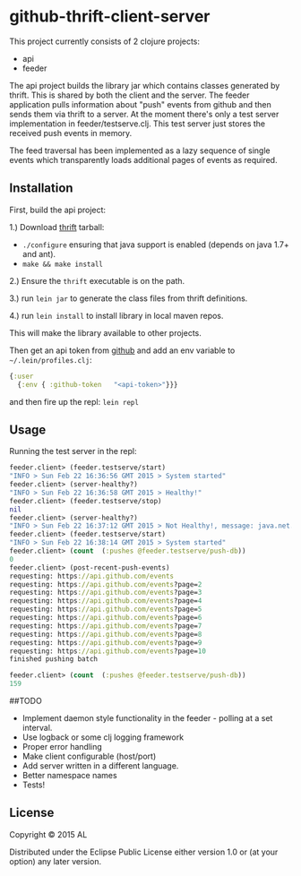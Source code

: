 # github-thrift-client-server

This project currently consists of 2 clojure projects:

 - api     
 - feeder

The api project builds the library jar which contains classes generated by thrift. This is shared by both the client and the server. The feeder application pulls information about "push" events from github and then sends them via thrift to a server. At the moment there's only a test server implementation in feeder/testserve.clj. This test server just stores the received push events in memory.  

The feed traversal has been implemented as a lazy sequence of single events which transparently loads additional pages of events as required. 

## Installation

First, build the api project:

1.) Download [thrift](http://thrift.apache.org/) tarball:
   * `./configure` ensuring that java support is enabled (depends on java 1.7+ and ant).
   * `make && make install`

2.) Ensure the `thrift` executable is on the path.

3.) run `lein jar` to generate the class files from thrift definitions.

4.) run `lein install` to install library in local maven repos.

This will make the library available to other projects.

Then get an api token from [github](https://github.com/blog/1509-personal-api-tokens) and add an env variable to `~/.lein/profiles.clj`:

```clojure
{:user
  {:env { :github-token   "<api-token>"}}}
```

and then fire up the repl: `lein repl` 

## Usage

Running the test server in the repl:

```clojure
feeder.client> (feeder.testserve/start)
"INFO > Sun Feb 22 16:36:56 GMT 2015 > System started"
feeder.client> (server-healthy?)
"INFO > Sun Feb 22 16:36:58 GMT 2015 > Healthy!"
feeder.client> (feeder.testserve/stop)
nil
feeder.client> (server-healthy?)
"INFO > Sun Feb 22 16:37:12 GMT 2015 > Not Healthy!, message: java.net.ConnectException: Connection refused"
feeder.client> (feeder.testserve/start)
"INFO > Sun Feb 22 16:38:14 GMT 2015 > System started"
feeder.client> (count  (:pushes @feeder.testserve/push-db))
0
feeder.client> (post-recent-push-events)
requesting: https://api.github.com/events
requesting: https://api.github.com/events?page=2
requesting: https://api.github.com/events?page=3
requesting: https://api.github.com/events?page=4
requesting: https://api.github.com/events?page=5
requesting: https://api.github.com/events?page=6
requesting: https://api.github.com/events?page=7
requesting: https://api.github.com/events?page=8
requesting: https://api.github.com/events?page=9
requesting: https://api.github.com/events?page=10
finished pushing batch

feeder.client> (count  (:pushes @feeder.testserve/push-db))
159
```
##TODO

* Implement daemon style functionality in the feeder - polling at a set interval.
* Use logback or some clj logging framework 
* Proper error handling
* Make client configurable (host/port)
* Add server written in a different language.
* Better namespace names
* Tests!

## License

Copyright © 2015 AL

Distributed under the Eclipse Public License either version 1.0 or (at
your option) any later version.
